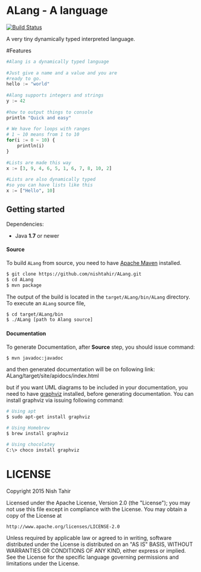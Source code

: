 ALang - A language
===================

[![Build Status](https://travis-ci.org/nishtahir/ALang.svg?branch=master)](https://travis-ci.org/nishtahir/ALang)

A very tiny dynamically typed interpreted language.

#Features
~~~ python
#Alang is a dynamically typed language
    
#Just give a name and a value and you are
#ready to go.
hello := "world"
    
#Alang supports integers and strings
y := 42
    
#how to output things to console
println "Quick and easy"
    
# We have for loops with ranges
# 1 ~ 10 means from 1 to 10
for(i := 0 ~ 10) {
    println(i)
}
    
#Lists are made this way
x := [3, 9, 4, 6, 5, 1, 6, 7, 8, 10, 2]
    
#Lists are also dynamically typed
#so you can have lists like this
x := ["Hello", 10]
~~~

Getting started
---------------

Dependencies:

* Java **1.7** or newer

#### Source

To build `ALang` from source, you need to have [Apache Maven](https://maven.apache.org) installed.

~~~ sh
$ git clone https://github.com/nishtahir/ALang.git
$ cd ALang
$ mvn package
~~~

The output of the build is located in the `target/ALang/bin/ALang` directory. To execute an `ALang` source file,
~~~ sh
$ cd target/ALang/bin
$ ./ALang [path to Alang source]
~~~

#### Documentation
To generate Documentation, after **Source** step, you should issue command: 
~~~ sh
$ mvn javadoc:javadoc
~~~
and then generated documentation will be on following link: ALang/target/site/apidocs/index.html

but if you want UML diagrams to be included in your documentation, you need to have [graphviz](http://www.graphviz.org/) installed, before generating documentation. You can install graphviz via issuing following command: 

~~~ sh 
# Using apt
$ sudo apt-get install graphviz

# Using Homebrew
$ brew install graphviz

# Using chocolatey
C:\> choco install graphviz
~~~


LICENSE
=======

Copyright 2015 Nish Tahir

Licensed under the Apache License, Version 2.0 (the "License");
you may not use this file except in compliance with the License.
You may obtain a copy of the License at

    http://www.apache.org/licenses/LICENSE-2.0

Unless required by applicable law or agreed to in writing, software
distributed under the License is distributed on an "AS IS" BASIS,
WITHOUT WARRANTIES OR CONDITIONS OF ANY KIND, either express or implied.
See the License for the specific language governing permissions and
limitations under the License.
